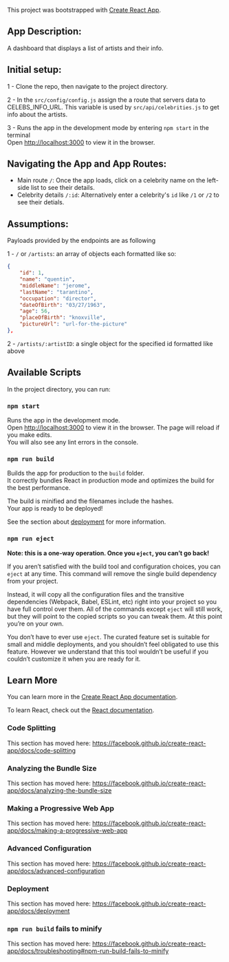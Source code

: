 This project was bootstrapped with [Create React App](https://github.com/facebook/create-react-app).
## App Description: 
A dashboard that displays a list of artists and their info.

## Initial setup:
1 - Clone the repo, then navigate to the project directory.

2 - In the `src/config/config.js` assign the a route that servers data to CELEBS_INFO_URL. This variable is used by `src/api/celebrities.js` to get info about the artists.

3 - Runs the app in the development mode by entering `npm start` in the terminal<br>
Open [http://localhost:3000](http://localhost:3000) to view it in the browser.


## Navigating the App and App Routes:
 - Main route `/`: Once the app loads, click on a celebrity name on the left-side list to see their details.
 - Celebrity details `/:id`:  Alternatively enter a celebrity's `id` like `/1` or `/2` to see their detials. 

## Assumptions:
Payloads provided by the endpoints are as following

1 - `/` or `/artists`: an array of objects each formatted like so:
```json
{
    "id": 1,
    "name": "quentin",
    "middleName": "jerome",
    "lastName": "tarantino",
    "occupation": "director",
    "dateOfBirth": "03/27/1963",
    "age": 56,
    "placeOfBirth": "knoxville",
    "pictureUrl": "url-for-the-picture"
},
```
2 - `/artists/:artistID`: a single object for the specified id formatted like above

## Available Scripts
In the project directory, you can run:

### `npm start`

Runs the app in the development mode.<br>
Open [http://localhost:3000](http://localhost:3000) to view it in the browser.
The page will reload if you make edits.<br>
You will also see any lint errors in the console.


### `npm run build`

Builds the app for production to the `build` folder.<br>
It correctly bundles React in production mode and optimizes the build for the best performance.

The build is minified and the filenames include the hashes.<br>
Your app is ready to be deployed!

See the section about [deployment](https://facebook.github.io/create-react-app/docs/deployment) for more information.

### `npm run eject`

**Note: this is a one-way operation. Once you `eject`, you can’t go back!**

If you aren’t satisfied with the build tool and configuration choices, you can `eject` at any time. This command will remove the single build dependency from your project.

Instead, it will copy all the configuration files and the transitive dependencies (Webpack, Babel, ESLint, etc) right into your project so you have full control over them. All of the commands except `eject` will still work, but they will point to the copied scripts so you can tweak them. At this point you’re on your own.

You don’t have to ever use `eject`. The curated feature set is suitable for small and middle deployments, and you shouldn’t feel obligated to use this feature. However we understand that this tool wouldn’t be useful if you couldn’t customize it when you are ready for it.

## Learn More

You can learn more in the [Create React App documentation](https://facebook.github.io/create-react-app/docs/getting-started).

To learn React, check out the [React documentation](https://reactjs.org/).

### Code Splitting

This section has moved here: https://facebook.github.io/create-react-app/docs/code-splitting

### Analyzing the Bundle Size

This section has moved here: https://facebook.github.io/create-react-app/docs/analyzing-the-bundle-size

### Making a Progressive Web App

This section has moved here: https://facebook.github.io/create-react-app/docs/making-a-progressive-web-app

### Advanced Configuration

This section has moved here: https://facebook.github.io/create-react-app/docs/advanced-configuration

### Deployment

This section has moved here: https://facebook.github.io/create-react-app/docs/deployment

### `npm run build` fails to minify

This section has moved here: https://facebook.github.io/create-react-app/docs/troubleshooting#npm-run-build-fails-to-minify
